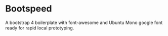# Bootspeed
A bootstrap 4 boilerplate with font-awesome and Ubuntu Mono google font ready for rapid local prototyping.
